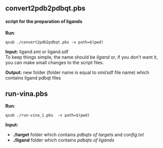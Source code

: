 ## convert2pdb2pdbqt.pbs
#### script for the preparation of ligands
__Run__: 
```
qsub ./convert2pdb2pdbqt.pbs -v path=$(pwd)
```
__Input:__ ligand.smi or ligand.sdf  
To keep things simple, the name should be *ligand* or, if you don't want it, you can make small changes to the script files.  

__Output:__ new folder (folder name is equal to smi/sdf file name) which contains ligand pdbqt files  
## run-vina.pbs
__Run__: 
```
qsub ./run-vina_1.pbs  -v path=$(pwd)
```
__Input:__ 
* __./target__ folder which contains *pdbqts of targets* and *config.txt*
* __./ligand__ folder which contains *pdbqts of ligands*  
